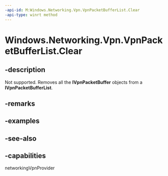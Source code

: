 ```yaml
---
-api-id: M:Windows.Networking.Vpn.VpnPacketBufferList.Clear
-api-type: winrt method
---
```


<!-- Method syntax
public void Clear()
-->

# Windows.Networking.Vpn.VpnPacketBufferList.Clear

## -description
Not supported. Removes all the **IVpnPacketBuffer** objects from a **IVpnPacketBufferList**.

## -remarks

## -examples

## -see-also


## -capabilities
networkingVpnProvider
